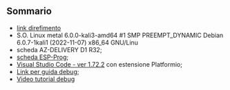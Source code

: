 
## Sommario

- [link direfimento](https://arimontecatini.it/index.html)
- S.O. Linux metal 6.0.0-kali3-amd64 #1 SMP PREEMPT_DYNAMIC Debian 6.0.7-1kali1 (2022-11-07) x86_64 GNU/Linu
- scheda AZ-DELIVERY D1 R32;
- [scheda ESP-Prog](https://docs.platformio.org/en/latest/plus/debug-tools/esp-prog.html#drivers);
- [Visual Studio Code - ver 1.72.2](https://code.visualstudio.com) con estensione Platformio;
- [Link per guida debug](https://piolabs.com/blog/insights/debugging-introduction.html);
- [Video tutorial debug](https://www.youtube.com/watch?v=psMqilqlrRQ )


